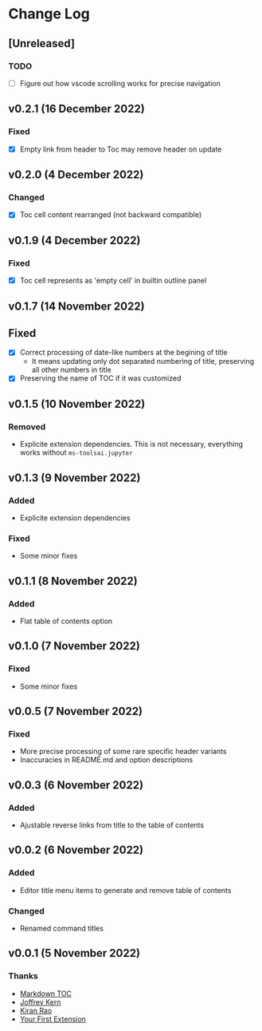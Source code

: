 # Change Log

## [Unreleased]

### TODO

- [ ] Figure out how vscode scrolling works for precise navigation

## v0.2.1 (16 December 2022)

### Fixed

- [x] Empty link from header to Toc may remove header on update

## v0.2.0 (4 December 2022)

### Changed

- [x] Toc cell content rearranged (not backward compatible)

## v0.1.9 (4 December 2022)

### Fixed

- [x] Toc cell represents as 'empty cell' in builtin outline panel

## v0.1.7 (14 November 2022)

## Fixed

- [x] Correct processing of date-like numbers at the begining of title
    - It means updating only dot separated numbering of title, preserving all other numbers in title
- [x] Preserving the name of TOC if it was customized

## v0.1.5 (10 November 2022)

### Removed 

- Explicite extension dependencies. This is not necessary, everything works without `ms-toolsai.jupyter` 

## v0.1.3 (9 November 2022)

### Added 

- Explicite extension dependencies

### Fixed

- Some minor fixes

## v0.1.1 (8 November 2022)

### Added

- Flat table of contents option
 
## v0.1.0 (7 November 2022)

### Fixed

- Some minor fixes

## v0.0.5 (7 November 2022)

### Fixed

- More precise processing of some rare specific header variants
- Inaccuracies in README.md and option descriptions

## v0.0.3 (6 November 2022)

### Added

- Ajustable reverse links from title to the table of contents 

## v0.0.2 (6 November 2022)

### Added

- Editor title menu items to generate and remove table of contents

### Changed

- Renamed command titles

## v0.0.1 (5 November 2022)

### Thanks

- [Markdown TOC](https://marketplace.visualstudio.com/items?itemName=joffreykern.markdown-toc)
- [Joffrey Kern](https://github.com/joffreykern/vscode-markdown-toc)
- [Kiran Rao](https://github.com/curioustechizen/vscode-markdown-toc)
- [Your First Extension](https://code.visualstudio.com/api/get-started/your-first-extension)